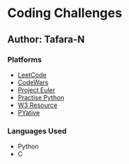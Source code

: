 # Coding Challenges

## Author: Tafara-N

### Platforms
- [LeetCode](https://leetcode.com/)
- [CodeWars](https://www.codewars.com/)
- [Project Euler](https://projecteuler.net/)
- [Practise Python](https://www.practicepython.org/)
- [W3 Resource](https://www.w3resource.com/)
- [PYative](https://pynative.com/)

### Languages Used
- Python
- C
